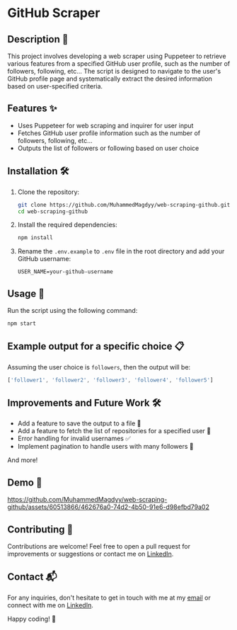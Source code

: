 # GitHub Scraper

## Description 📄

This project involves developing a web scraper using Puppeteer to retrieve various features from a specified GitHub user profile, such as the number of followers, following, etc... The script is designed to navigate to the user's GitHub profile page and systematically extract the desired information based on user-specified criteria.

## Features ✨

- Uses Puppeteer for web scraping and inquirer for user input
- Fetches GitHub user profile information such as the number of followers, following, etc...
- Outputs the list of followers or following based on user choice

## Installation 🛠️

1. Clone the repository:

   ```sh
   git clone https://github.com/MuhammedMagdyy/web-scraping-github.git
   cd web-scraping-github
   ```

2. Install the required dependencies:

   ```sh
   npm install
   ```

3. Rename the `.env.example` to `.env` file in the root directory and add your GitHub username:
   ```env
   USER_NAME=your-github-username
   ```

## Usage 🚀

Run the script using the following command:

```sh
npm start
```

## Example output for a specific choice 📋

Assuming the user choice is `followers`, then the output will be:

```javascript
['follower1', 'follower2', 'follower3', 'follower4', 'follower5']
```

## Improvements and Future Work 🛠️

- Add a feature to save the output to a file 🔄
- Add a feature to fetch the list of repositories for a specified user 🔄
- Error handling for invalid usernames ✅
- Implement pagination to handle users with many followers 🔄

And more!

## Demo 🎥

https://github.com/MuhammedMagdyy/web-scraping-github/assets/60513866/462676a0-74d2-4b50-91e6-d98efbd79a02

## Contributing 🤝

Contributions are welcome! Feel free to open a pull request for improvements or suggestions or contact me on [LinkedIn](https://www.linkedin.com/in/muhammedmagdyy/).

## Contact 📬

For any inquiries, don't hesitate to get in touch with me at my [email](mailto:mohamedmagdy121@outlook.com) or connect with me on [LinkedIn](https://www.linkedin.com/in/muhammedmagdyy/).

Happy coding! :rocket:
